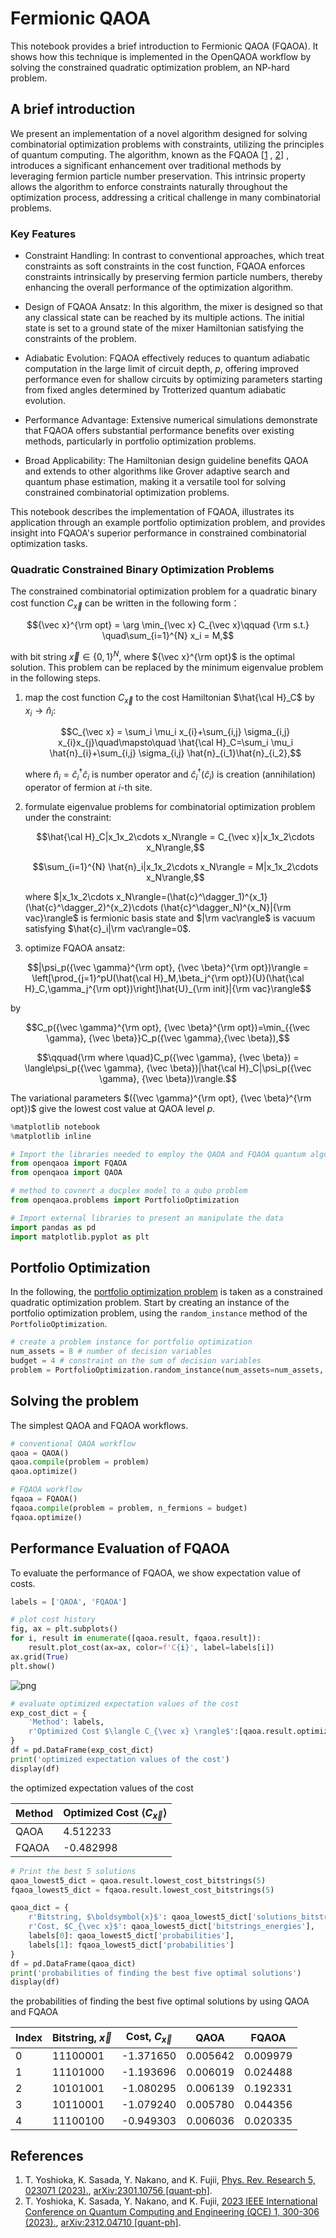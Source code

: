 # Fermionic QAOA

This notebook provides a brief introduction to Fermionic QAOA (FQAOA). 
It shows how this technique is implemented in the OpenQAOA workflow by solving the constrained quadratic optimization problem, an NP-hard problem.

## A brief introduction

We present an implementation of a novel algorithm designed for solving combinatorial optimization problems with constraints, utilizing the principles of quantum computing. The algorithm, known as the FQAOA [[1](https://journals.aps.org/prresearch/pdf/10.1103/PhysRevResearch.5.023071)
, [2](https://arxiv.org/pdf/2312.04710)]
, introduces a significant enhancement over traditional methods by leveraging fermion particle number preservation. This intrinsic property allows the algorithm to enforce constraints naturally throughout the optimization process, addressing a critical challenge in many combinatorial problems.

### Key Features
- Constraint Handling: In contrast to conventional approaches, which treat constraints as soft constraints in the cost function, FQAOA enforces constraints intrinsically by preserving fermion particle numbers, thereby enhancing the overall performance of the optimization algorithm.

- Design of FQAOA Ansatz: In this algorithm,
the mixer is designed so that any classical state can be reached by its multiple actions.
The initial state is set to a ground state of the mixer Hamiltonian satisfying the constraints of the problem.

- Adiabatic Evolution: FQAOA effectively reduces to quantum adiabatic computation in the large limit of circuit depth, $p$, offering improved performance even for shallow circuits by optimizing parameters starting from fixed angles determined by Trotterized quantum adiabatic evolution.

- Performance Advantage: Extensive numerical simulations demonstrate that FQAOA offers substantial performance benefits over existing methods, particularly in portfolio optimization problems.

- Broad Applicability: The Hamiltonian design guideline benefits QAOA and extends to other algorithms like Grover adaptive search and quantum phase estimation, making it a versatile tool for solving constrained combinatorial optimization problems.

This notebook describes the implementation of FQAOA, illustrates its application through an example portfolio optimization problem, and provides insight into FQAOA's superior performance in constrained combinatorial optimization tasks.

### Quadratic Constrained Binary Optimization Problems
The constrained combinatorial optimization problem for a quadratic binary cost function $C_{\vec x}$ can be written in the following form：

$${\vec x}^{\rm opt} = \arg \min_{\vec x} C_{\vec x}\qquad {\rm s.t.} \quad\sum_{i=1}^{N} x_i = M,$$

with bit string ${\vec x}\in \{0,1\}^N$, where ${\vec x}^{\rm opt}$ is the optimal solution.
This problem can be replaced by the minimum eigenvalue problem in the following steps.

1. map the cost function $C_{\vec x}$ to the cost Hamiltonian $\hat{\cal H}_C$ by $x_i\rightarrow \hat{n}_i$:

    $$C_{\vec x} = \sum_i \mu_i x_{i}+\sum_{i,j} \sigma_{i,j} x_{i}x_{j}\quad\mapsto\quad \hat{\cal H}_C=\sum_i \mu_i \hat{n}_{i}+\sum_{i,j} \sigma_{i,j} \hat{n}_{i_1}\hat{n}_{i_2},$$
    
    where $\hat{n}_i = \hat{c}^\dagger_i\hat{c}_i$ is number operator and $\hat{c}_i^\dagger (\hat{c}_i)$ is creation (annihilation) operator of fermion at $i$-th site.

2. formulate eigenvalue problems for combinatorial optimization problem under the constraint:

    $$\hat{\cal H}_C|x_1x_2\cdots x_N\rangle = C_{\vec x}|x_1x_2\cdots x_N\rangle,$$
    
    $$\sum_{i=1}^{N} \hat{n}_i|x_1x_2\cdots x_N\rangle = M|x_1x_2\cdots x_N\rangle,$$
    
    where $|x_1x_2\cdots x_N\rangle=(\hat{c}^\dagger_1)^{x_1}(\hat{c}^\dagger_2)^{x_2}\cdots (\hat{c}^\dagger_N)^{x_N}|{\rm vac}\rangle$ is fermionic basis state and $|\rm vac\rangle$ is vacuum satisfying $\hat{c}_i|\rm vac\rangle=0$.

3. optimize FQAOA ansatz:

$$|\psi_p({\vec \gamma}^{\rm opt}, {\vec \beta}^{\rm opt})\rangle
= \left[\prod_{j=1}^pU(\hat{\cal H}_M,\beta_j^{\rm opt}){U}(\hat{\cal H}_C,\gamma_j^{\rm opt})\right]\hat{U}_{\rm init}|{\rm vac}\rangle$$

by

$$C_p({\vec \gamma}^{\rm opt}, {\vec \beta}^{\rm opt})=\min_{{\vec \gamma}, {\vec \beta}}C_p({\vec \gamma},{\vec \beta}),$$

$$\qquad{\rm where \quad}C_p({\vec \gamma}, {\vec \beta}) = \langle\psi_p({\vec \gamma}, {\vec \beta})|\hat{\cal H}_C|\psi_p({\vec \gamma}, {\vec \beta})\rangle.$$

The variational parameters $({\vec \gamma}^{\rm opt}, {\vec \beta}^{\rm opt})$ give the lowest cost value at QAOA level $p$.



```python
%matplotlib notebook
%matplotlib inline

# Import the libraries needed to employ the QAOA and FQAOA quantum algorithm using OpenQAOA
from openqaoa import FQAOA
from openqaoa import QAOA

# method to covnert a docplex model to a qubo problem
from openqaoa.problems import PortfolioOptimization

# Import external libraries to present an manipulate the data
import pandas as pd
import matplotlib.pyplot as plt
```

## Portfolio Optimization

In the following, the [portfolio optimization problem](https://en.wikipedia.org/wiki/Portfolio_optimization) is taken as a constrained quadratic optimization problem.
Start by creating an instance of the portfolio optimization problem, using the `random_instance` method of the `PortfolioOptimization`.


```python
# create a problem instance for portfolio optimization
num_assets = 8 # number of decision variables
budget = 4 # constraint on the sum of decision variables
problem = PortfolioOptimization.random_instance(num_assets=num_assets, budget=budget, penalty = None).qubo
```

##  Solving the problem

The simplest QAOA and FQAOA workflows.


```python
# conventional QAOA workflow
qaoa = QAOA()
qaoa.compile(problem = problem)
qaoa.optimize()
```


```python
# FQAOA workflow
fqaoa = FQAOA()
fqaoa.compile(problem = problem, n_fermions = budget)
fqaoa.optimize()
```

## Performance Evaluation of FQAOA
To evaluate the performance of FQAOA, we show expectation value of costs. 


```python
labels = ['QAOA', 'FQAOA']

# plot cost history
fig, ax = plt.subplots()
for i, result in enumerate([qaoa.result, fqaoa.result]):
    result.plot_cost(ax=ax, color=f'C{i}', label=labels[i])
ax.grid(True)
plt.show()
```


    
![png](/img/fqaoa_steps.png)
    



```python
# evaluate optimized expectation values of the cost
exp_cost_dict = {
    'Method': labels,
    r'Optimized Cost $\langle C_{\vec x} \rangle$':[qaoa.result.optimized['cost'], fqaoa.result.optimized['cost']]
}
df = pd.DataFrame(exp_cost_dict)
print('optimized expectation values of the cost')
display(df)
```

the optimized expectation values of the cost


| Method | Optimized Cost $\langle C_{\vec x} \rangle$ |
|--------|----------------|
| QAOA   | 4.512233       |
| FQAOA  | -0.482998      |



```python
# Print the best 5 solutions
qaoa_lowest5_dict = qaoa.result.lowest_cost_bitstrings(5)
fqaoa_lowest5_dict = fqaoa.result.lowest_cost_bitstrings(5)

qaoa_dict = {
    r'Bitstring, $\boldsymbol{x}$': qaoa_lowest5_dict['solutions_bitstrings'],
    r'Cost, $C_{\vec x}$': qaoa_lowest5_dict['bitstrings_energies'],
    labels[0]: qaoa_lowest5_dict['probabilities'],
    labels[1]: fqaoa_lowest5_dict['probabilities']
}
df = pd.DataFrame(qaoa_dict)
print('probabilities of finding the best five optimal solutions')
display(df)
```

the probabilities of finding the best five optimal solutions by using QAOA and FQAOA

| Index | Bitstring, $\vec x$ | Cost, $C_{\vec x}$| QAOA     | FQAOA    |
|-------|---------------------|-------------------|----------|----------|
| 0     | 11100001            | -1.371650         | 0.005642 | 0.009979 |
| 1     | 11101000            | -1.193696         | 0.006019 | 0.024488 |
| 2     | 10101001            | -1.080295         | 0.006139 | 0.192331 |
| 3     | 10110001            | -1.079240         | 0.005780 | 0.044356 |
| 4     | 11100100            | -0.949303         | 0.006036 | 0.020335 |


References
----------
1. T. Yoshioka, K. Sasada, Y. Nakano, and K. Fujii, [Phys. Rev. Research 5, 023071 (2023).](https://journals.aps.org/prresearch/pdf/10.1103/PhysRevResearch.5.023071), [arXiv:2301.10756 [quant-ph]](https://arxiv.org/pdf/2301.10756).
2. T. Yoshioka, K. Sasada, Y. Nakano, and K. Fujii, [2023 IEEE International Conference on Quantum Computing and Engineering (QCE) 1, 300-306 (2023).](https://ieeexplore.ieee.org/document/10313662), [arXiv:2312.04710 [quant-ph]](https://arxiv.org/pdf/2312.04710).
